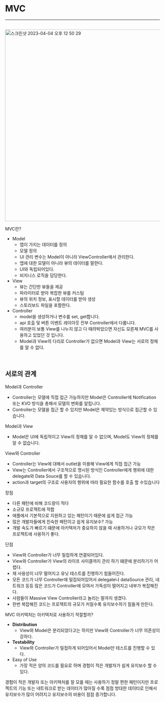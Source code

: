 # MVC

---
<br>

<img width="623" alt="스크린샷 2023-04-04 오후 12 50 29" src="https://user-images.githubusercontent.com/102890390/229682709-f5d7f246-0d94-4372-b48d-b7699ad5cb9c.png">

<br>

MVC란? 

- Model
    - 앱이 가지는 데이터를 정의
    - 모델 정의
    - UI 관리 변수는 Model이 아니라 ViewController에서 관리한다.
    - 앱에 대한 모델이 아니라 뷰의 데이터를 말한다.
    - UI와 독립되어있다.
    - 비지니스 로직을 담당한다.
- View
    - 뷰는 간단한 뷰들을 제공
    - 파라미터로 받아 복잡한 뷰를 커스텀
    - 뷰의 위치 정보, 표시할 데이터를 받아 생성
    - 스토리보드 파일을 포함한다.
- Controller
    - model을 생성하거나 변수를 set, get합니다.
    - api 호출 및 버튼 이벤트 레이아웃 전부 Controller에서 다룹니다.
    - 여러분이 보통 View를 나누지 않고 다 때려박았으면 자신도 모른체 MVC를 사용하고 있었던 것 입니다.
    - Model과 View의 다리로 Controller가 없으면 Model과 View는 서로의 정체를 알 수 없다.

<br>

## 서로의 관계

Model과 Controller

- Controller는 모델에 직접 접근 가능하지만 Model은 Controller에 Notification 또는 KVO 방식을 총해서 모델의 변화를 알립니다.
- Controller는 모델을 접근 할 수 있지만 Model은 제약있는 방식으로 접근할 수 있습니다.

Model과 View

- Model은 UI에 독립적이고 View의 정체를 알 수 없으며, Model도 View의 정체를 알 수 없습니다.

View와 Controller

- Controller는 View에 대해서 outlet을 이용해 View에게 직접 접근 가능
- View는 Controller에서 구조적으로 명시된  방식인 Controller에게 행위에 대한 delegate와 Data Souce를 할 수 있습니다.
- action과 target의 구조로 사용자의 행위에 따라 필요한 함수를 호출 할 수있습니다

장점

- 다른 패턴에 비해 코드량이 적다
- 소규모 프로젝트에 적합
- 애플에서 기본적으로 지원하고 있는 패턴이기 때문에 쉽게 접근 가능
- 많은 개발자들에게 친숙한 패턴이고 쉽게 유지보수? 가능
- 개발 속도가 빠르기 떄문에 아키텍처가 중요하지 않을 때 사용하거나 규모가 작은 프로젝트에 사용하기 좋다.

단점

- View와 Controller가 너무 밀접하게 연결되어있다.
- View와 Controller가 View의 라이프 사이클까지 관리 하기 떄문에 분리하기가 어렵다.
- 재 사용성이 너무 떨어지고 유닛 테스트를 진행하기 힘들어진다.
- 모든 코드가 너무 Controller에 밀집되어있어서 delegate나 dataSource 관리, 네트워크 등등 많은 코드가 Controller에 모여서 가독성이 떨어지고 내부가 복잡해진다.
- 사람들이 Massive View Controller라고 놀리는 말까지 생겼다.
- 한번 복잡해진 코드는 프로젝트의 규모가 커질수록 유지보수하기 힘들게 만든다.

MVC 아키텍처는 아키텍처로 사용하기 적절할까?

- **Distribution**
    - View와 Model은 분리되었다고는 하지만 View와 Controller가 너무 의존성이 강하다.
- **Testability**
    - View와 Controller가 밀접하게 되어있어서 Model만 테스트를 진행할 수 있다.
- Easy of Use
    - 가장 적은 양의 코드를 필요로 하며 경험이 적은 개발자가 쉽게 유지보수 할 수 있다.

경험이 적은 개발자 또는 아키텍처를 잘 모를 때는 사용하기 정말 편한 패턴이지만 프로젝트의 기능 또는 네트워크로 받는 데이터가 많아질 수록 점점 방대한 데이터로 인해서 유지보수가 많이 어려지고 유지보수의 비용이 점점 증가합니다.
